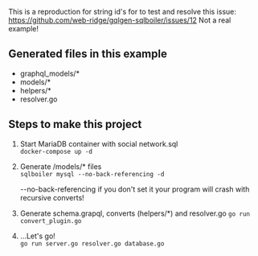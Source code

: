 This is a reproduction for string id's for to test and resolve this issue: https://github.com/web-ridge/gqlgen-sqlboiler/issues/12
Not a real example!

## Generated files in this example

- graphql_models/\*
- models/\*
- helpers/\*
- resolver.go

## Steps to make this project

1. Start MariaDB container with social network.sql  
   `docker-compose up -d`

2. Generate /models/\* files  
   `sqlboiler mysql --no-back-referencing -d`

   --no-back-referencing if you don't set it your program will crash with recursive converts!

3. Generate schema.grapql, converts (helpers/*) and resolver.go
   `go run convert_plugin.go`

4. ...Let's go!  
   `go run server.go resolver.go database.go`
